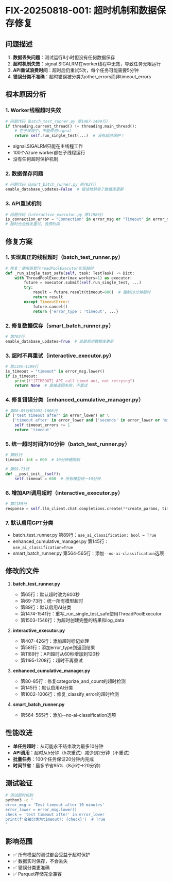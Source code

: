 # FIX-20250818-001: 超时机制和数据保存修复

## 问题描述
1. **数据丢失问题**：测试运行8小时但没有任何数据保存
2. **超时机制失效**：signal.SIGALRM在worker线程中无效，导致任务无限运行
3. **API重试浪费时间**：超时后仍重试5次，每个任务可能需要5分钟
4. **错误分类不准确**：超时错误被分类为other_errors而非timeout_errors

## 根本原因分析

### 1. Worker线程超时失效
```python
# 问题代码（batch_test_runner.py 原1487-1499行）
if threading.current_thread() != threading.main_thread():
    # 在子线程中，不能使用signal
    return self.run_single_test(...)  # 没有超时保护！
```
- signal.SIGALRM只能在主线程工作
- 100个Azure worker都在子线程运行
- 没有任何超时保护机制

### 2. 数据保存问题
```python
# 问题代码（smart_batch_runner.py 原702行）
enable_database_updates=False  # 错误地禁用了数据库更新
```

### 3. API重试机制
```python
# 问题代码（interactive_executor.py 原1198行）
is_connection_error = "Connection" in error_msg or "Timeout" in error_msg
# 超时也会触发重试，浪费时间
```

## 修复方案

### 1. 实现真正的线程超时（batch_test_runner.py）
```python
# 修复：使用嵌套ThreadPoolExecutor实现超时
def _run_single_test_safe(self, task: TestTask) -> Dict:
    with ThreadPoolExecutor(max_workers=1) as executor:
        future = executor.submit(self.run_single_test, ...)
        try:
            result = future.result(timeout=600)  # 强制10分钟超时
            return result
        except TimeoutError:
            future.cancel()
            return {'error_type': 'timeout', ...}
```

### 2. 修复数据保存（smart_batch_runner.py）
```python
# 第702行
enable_database_updates=True  # 总是启用数据库更新
```

### 3. 超时不再重试（interactive_executor.py）
```python
# 第1195-1199行
is_timeout = "timeout" in error_msg.lower()
if is_timeout:
    print(f"[TIMEOUT] API call timed out, not retrying")
    return None  # 直接返回失败，不重试
```

### 4. 修复错误分类（enhanced_cumulative_manager.py）
```python
# 第80-85行和1002-1006行
if ('test timeout after' in error_lower) or \
   ('timeout after' in error_lower and ('seconds' in error_lower or 'minutes' in error_lower)):
    self.timeout_errors += 1
    return 'timeout'
```

### 5. 统一超时时间为10分钟（batch_test_runner.py）
```python
# 第65行
timeout: int = 600  # 10分钟硬限制

# 第69-73行
def __post_init__(self):
    self.timeout = 600  # 所有模型统一10分钟
```

### 6. 增加API调用超时（interactive_executor.py）
```python
# 第1189行
response = self.llm_client.chat.completions.create(**create_params, timeout=120)
```

### 7. 默认启用GPT分类
- batch_test_runner.py 第89行：`use_ai_classification: bool = True`
- enhanced_cumulative_manager.py 第145行：`use_ai_classification=True`
- smart_batch_runner.py 第564-565行：添加`--no-ai-classification`选项

## 修改的文件
1. **batch_test_runner.py**
   - 第65行：默认超时改为600秒
   - 第69-73行：统一所有模型超时
   - 第89行：默认启用AI分类
   - 第1474-1541行：重写_run_single_test_safe使用ThreadPoolExecutor
   - 第1503-1546行：为超时创建完整的结果和log_data

2. **interactive_executor.py**
   - 第407-426行：添加超时标记处理
   - 第581行：添加error_type到返回结果
   - 第1189行：API超时从60秒增加到120秒
   - 第1195-1208行：超时不再重试

3. **enhanced_cumulative_manager.py**
   - 第80-85行：修复categorize_and_count的超时检测
   - 第145行：默认启用AI分类
   - 第1002-1006行：修复_classify_error的超时检测

4. **smart_batch_runner.py**
   - 第564-565行：添加--no-ai-classification选项

## 性能改进
- **单任务超时**：从可能永不结束改为最多10分钟
- **API调用**：超时从5分钟（5次重试）减少到2分钟（不重试）
- **批量任务**：100个任务保证20分钟内完成
- **时间节省**：最多节省95%（8小时→20分钟）

## 测试验证
```bash
# 测试超时机制
python3 -c "
error_msg = 'Test timeout after 10 minutes'
error_lower = error_msg.lower()
check = 'test timeout after' in error_lower
print(f'会被分类为timeout?: {check}')  # True
"
```

## 影响范围
- ✅ 所有模型的测试都会受益于超时保护
- ✅ 数据实时保存，不会丢失
- ✅ 错误分类更准确
- ✅ Parquet存储完全兼容